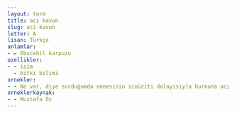 ```yaml
---
layout: term
title: acı kavun
slug: aci-kavun
letter: A
lisan: Türkçe
anlamlar:
- ► Ebucehil karpuzu
ozellikler:
- - isim
  - bitki bilimi
ornekler:
- - Ne var, diye sorduğumda annesinin sinüziti dolayısıyla burnuna acı kavun suyu sıktıklarını, nefes alamayıp ölecek hâle geldiğini, yeni uyuduğunu, gürültü yapıp uyandırmamamı söyledi.
orneklerkaynak:
- - Mustafa Öz
---
```

